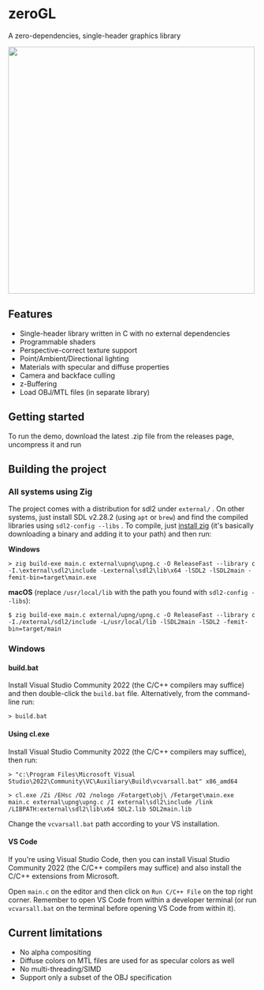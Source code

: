 # zeroGL
A zero-dependencies, single-header graphics library

<img src="assets/rasterizer.gif" width="500">

## Features

* Single-header library written in C with no external dependencies
* Programmable shaders
* Perspective-correct texture support
* Point/Ambient/Directional lighting
* Materials with specular and diffuse properties
* Camera and backface culling
* z-Buffering
* Load OBJ/MTL files (in separate library)

## Getting started

To run the demo, download the latest .zip file from the releases page, uncompress it and run

## Building the project

### All systems using Zig

The project comes with a distribution for sdl2 under `external/` . On other systems, just install SDL v2.28.2 (using `apt` or `brew`) and find the compiled libraries using `sdl2-config --libs` . To compile, just [install zig](https://ziglang.org/learn/getting-started/#installing-zig) (it's basically downloading a binary and adding it to your path) and then run:

**Windows**
```console
> zig build-exe main.c external\upng\upng.c -O ReleaseFast --library c -I.\external\sdl2\include -Lexternal\sdl2\lib\x64 -lSDL2 -lSDL2main -femit-bin=target\main.exe
```

**macOS** (replace `/usr/local/lib` with the path you found with `sdl2-config --libs`):
```console
$ zig build-exe main.c external/upng/upng.c -O ReleaseFast --library c -I./external/sdl2/include -L/usr/local/lib -lSDL2main -lSDL2 -femit-bin=target/main
```

### Windows

#### build.bat
Install Visual Studio Community 2022 (the C/C++ compilers may suffice) and then double-click the `build.bat` file. Alternatively, from the command-line run:

```console
> build.bat
```

#### Using cl.exe
Install Visual Studio Community 2022 (the C/C++ compilers may suffice), then run:

```console
> "c:\Program Files\Microsoft Visual Studio\2022\Community\VC\Auxiliary\Build\vcvarsall.bat" x86_amd64

> cl.exe /Zi /EHsc /O2 /nologo /Fotarget\obj\ /Fetarget\main.exe main.c external\upng\upng.c /I external\sdl2\include /link /LIBPATH:external\sdl2\lib\x64 SDL2.lib SDL2main.lib
```

Change the `vcvarsall.bat` path according to your VS installation.

#### VS Code
If you're using Visual Studio Code, then you can install Visual Studio Community 2022 (the C/C++ compilers may suffice) and also install the C/C++ extensions from Microsoft.

Open `main.c` on the editor and then click on `Run C/C++ File` on the top right corner. Remember to open VS Code from within a developer terminal (or run `vcvarsall.bat` on the terminal before opening VS Code from within it).

## Current limitations

* No alpha compositing
* Diffuse colors on MTL files are used for as specular colors as well
* No multi-threading/SIMD
* Support only a subset of the OBJ specification
